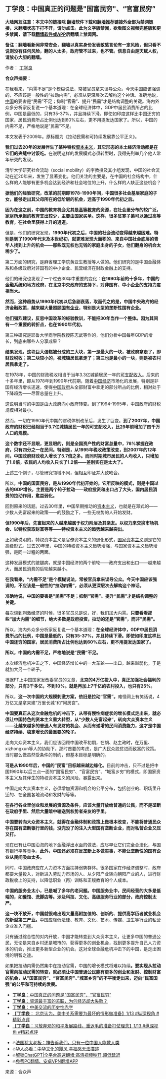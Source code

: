  <!-- 面包屑导航 --> <h2>丁学良：中国真正的问题是"国富民穷"、“官富民穷”</h2> <p class="notice"><b>大陆网友注意：本文中的链接除 <a href="https://github.com/bannedbook/fanqiang" >翻墙</a>软件下载和<a href="https://github.com/killgcd/justmysocks/blob/master/README.md">翻墙推荐</a>链接外全部为禁网链接，未翻墙状态下打不开，请勿点击。此为文字版禁闻，欲看图文视频完整版和更多禁闻，请下载<a href="https://github.com/bannedbook/fanqiang">翻墙软件或APP</a>后翻墙上禁闻网。</p><p>备注：翻墙看新闻非常安全，翻墙以真实身份发表敏感言论有一定风险，但只看不说则没有任何风险，翻的人太多，政府管不过来，也不管。信息自由是天赋人权，请放心大胆的翻墙。</b></p>  <div class="entry"> <p>作者： <a href="https://www.bannedbook.org/bnews/tag/%E4%B8%81%E5%AD%A6%E8%89%AF/" class="st_tag internal_tag" rel="tag" title="标签 丁学良 下的日志">丁学良</a></p> <p><strong>合众声摘要：</strong></p> <p>在我看来，“内需不足”是个模糊说法，常被官员拿来误导公众。今天<span class='wp_keywordlink_affiliate'><a href="https://www.bannedbook.org/" title="中国" target="_blank">中国</a></span>应该强调的，不应该是一般性的“拉动内需”，必须从更深层次去解构这个神话。准确地说，<a href="https://www.bannedbook.org/bnews/tag/%E4%B8%AD%E5%9B%BD/" class="st_tag internal_tag" rel="tag" title="标签 中国 下的日志">中国</a>的要害是“民需”不足；抑制“官需”、提升“民需”才是结构调整的关键。海内外众多分析家反复说一个基本道理：在全球经济体中，GDP中居民消费所占的比例，中国是最低的，只有35-37%，并且持续下滑。即使如印度这样比中国还穷的国家，居民消费所占比例也达到60%左右，更不用提发达国家了。所以，中国的内需不足，严格地说是&#8221;民需&#8221;不足。</p> <p>本文发表于2009年。原标题为《拉动民需和可持续发展靠公平正义》。</p> <p><strong>我们过去20年的发展伴生了某种特权<span class='wp_keywordlink'><a href="https://www.bannedbook.org/forum2/topic920.html" title="资本主义与自由" target="_blank">资本主义</a></span>，其它形态的本土经济活动都是在它们的夹缝中讨饭吃。</strong>在说明这样的发展模式必须转型时，我得先列举几个他人常年研究的发现。</p> <p>清华大学研究社会流动（social mobility）的李教授及其小组发现，中国的社会流动在近20年来，发生了显著变化。他们关注的主要是，在中国的社会结构中，什么样的人能够有更多机会达到经济和社会地位的上升，什么样的人缺乏这些机会？</p> <p><strong>据他们的经验研究，改革的前期即1978-1990年间，中国很多社会基层家庭的子女，能够走出其父母所在的低阶层的机会，远高于1990年代初之后。</strong></p> <p><strong>因为在这之前，中国的教育机会尤其是<a href="https://www.bannedbook.org/bnews/tag/%E9%AB%98%E7%AD%89%E6%95%99%E8%82%B2/" class="st_tag internal_tag" rel="tag" title="标签 高等教育 下的日志">高等教育</a>的资源，在社会里分布的较广泛，家庭所承担的教育支出较少，主要由国家买单。这样，很多贫寒子弟可以通过高等教育，在社会里获得上升的通道。</strong></p> <p>但是，他们的研究发现，<strong>1</strong><strong>990年代初之后，中国的社会流动变得越来越困难。特别是到了1990年代末及本世纪初，就更难发现大面积的、来自中国社会底层的青年人找到上升的机会——那些既无权也无钱的家庭出身的子女，他们翻身的机会太稀少了。</strong></p> <p>第二方面的研究，是麻省理工学院黄亚生教授等人做的。他们研究的是中国金融体系和各级政府对非国有的中小企业、民营经济在财政金融上的支持。</p> <p>他们的研究也发现了一个过去30年中重要的变化：<strong>在1990年前的十多年，中国的金融系统和地方政府，在北京中央政府的支持下，对非国有、中小企业的支持力度相当大。</strong></p>  <p><strong>然而，这种趋势从1990年代初以后急剧衰落，取而代之的是，中国中央政府的经济金融政策，越来越大量照顾<a href="https://www.bannedbook.org/bnews/tag/%E5%9B%BD%E6%9C%89%E4%BC%81%E4%B8%9A/" class="st_tag internal_tag" rel="tag" title="标签 国有企业 下的日志">国有企业</a>，特别是大型的垄断性国有企业。</strong></p> <p><strong>他们强烈建议，反思中国改革的经验教训，不能把30年当作一个整体。因为其间有一个重要的转折点，也在1990年代初。</strong></p> <p>第三种研究是耶鲁大学商学院教授陈志武等作的，他们分析中国每年GDP的增长，到底由哪些人分享成果？</p> <p><strong>结果发现，这块巨大蛋糕被分成的三大块，第一是最大的一块，被政府拿走了，即财政税收；第二块较小的，被城镇居民拿走了；第三也是最小的一块，则是被农村居民拿走了。</strong></p> <p>在1978年，中国的财政税收相当于当年3.3亿城镇居民一年的<a href="https://www.bannedbook.org/bnews/tag/%E5%8F%AF%E6%94%AF%E9%85%8D%E6%94%B6%E5%85%A5/" class="st_tag internal_tag" rel="tag" title="标签 可支配收入 下的日志">可支配收入</a>。后来的十多年里，即从1978年到1990年代前期，随着<a href="https://www.bannedbook.org/bnews/tag/%e4%b8%ad%e5%9b%bd%e7%bb%8f%e6%b5%8e/" class="st_tag internal_tag" rel="tag" title="标签 中国经济 下的日志">中国经济</a>市场化的发展，特别是非国有经济增长迅速，使得<a href="https://www.bannedbook.org/bnews/tag/%e4%b8%ad%e5%9b%bd%e6%94%bf%e5%ba%9c/" class="st_tag internal_tag" rel="tag" title="标签 中国政府 下的日志">中国政府</a>从全部财富中拿走的部分所占的比例，相对处于下降趋势——尽管总量在上升。</p> <p>这说明当时的中国是由大政府向小政府转变。到了1994-1995年，中国政府的财税规模相对最小。</p> <p>然而，一切在1990年代中期的财税体制改革后，发生了巨变。<strong>到了2007年，中国政府的财税已经相当于3.7亿城镇居民一年的可支配收入，比29年前增加了四千万人口的规模。</strong></p> <p><strong>这个数字还不显眼，更显眼的，则是全国资产性的财富总量中，76%掌握在政府，只有四分之一在民间。特别是，从1995年税收政策改变，到2007年的12年间，中国政府财政收入增长了5.7倍之多。而同时期城市居民的人均收入，只增加了1.6倍，农民的人均收入只长了1.2倍——差别实在是太大了。</strong></p> <p>上述三个例子，尽管研究领域不同，但相互印证并大致吻合。</p> <p>所以，<strong>中国的国富民穷，是从1990年代初开始的。它所反映的模式，则是中国过去的GDP增长，主要是两个轮子拉动——政府投资和出口占了大头，国内居民消费的拉动作用，愈益弱化。</strong></p> <p>回到原来的话题。过去30年里，中国早期推动的<a href="https://www.bannedbook.org/bnews/tag/%e8%b5%84%e6%9c%ac%e4%b8%bb%e4%b9%89/" class="st_tag internal_tag" rel="tag" title="标签 资本主义 下的日志">资本主义</a>，也就是在邓式的——少数人先富起来的政策——的鼓励之下，一些无权势的人开始发财。</p>  <p><strong>但1990年后，先富起来的人越来越属于权力阶层及其亲友。以权力来交换市场机会、以特权获取财富等等——特权资本主义的趋势越来越突出。</strong></p> <p>正如我说明的，特权资本主义是官僚资本主义的退化形式，<a href="https://www.bannedbook.org/bnews/tag/%E5%9B%BD%E5%AE%B6%E8%B5%84%E6%9C%AC%E4%B8%BB%E4%B9%89/" class="st_tag internal_tag" rel="tag" title="标签 国家资本主义 下的日志">国家资本主义</a>则是它的高级形式。过去20年里，中国的特权资本主义趋势增强，与国家资本主义趋势增强，是同一过程的两面。</p> <p>这种发展模式的跛腿病，就是中国经济的两个前轮——政府支出和出口——越来越大，而居民消费的后轮越来越小。</p> <p><strong>在我看来，“内需不足”是个模糊说法，常被官员拿来误导公众。今天中国应该强调的，不应该是一般性的“拉动内需”，必须从更深层次去解构这个神话。</strong></p> <p><strong>准确地说，中国的要害是“民需”不足；抑制“官需”、提升“民需”才是结构调整的关键。</strong></p> <p>每次谈到刺激经济的时候，很多官员总是说，好，我们加大内需。<strong>只要看看那些“加大内需”的细节，绝大多数是政府投资，拉动的还是&#8221;官需&#8221;，而非&#8221;民需&#8221;。</strong></p> <p>所以，海内外众多分析家反复说一个基本道理：<strong>在全球经济体中，GDP中居民消费所占的比例，中国是最低的，只有35-37%，并且持续下滑。即使如印度这样比中国还穷的国家，居民消费所占比例也达到60%左右，更不用提发达国家了。</strong></p> <p><strong>所以，中国的内需不足，严格地说是&#8221;民需&#8221;不足。</strong></p> <p>本次经济危机冲击之下，中国经济增长中的一大车轮——出口，越来越弱化，于是就加大另一个轮子。</p> <p>根据FT上中国国家发改委官员的文章，<strong>北京的4万亿投入中，真正加强社会福利的部分，只有3千多亿，不到10%。就是再加上7千亿的农村投入，也只有25%。</strong></p> <p>所以，<strong>这一次中国的大规模刺激方案，依旧是拉动“官需”。</strong>难怪网上有笑话说，4万亿又是拿来建“万里长城”和“阿房宫”。</p>  <p><strong>中国要真正从这次金融危机的冲击下，从带有慢性病症状的增长模式走出来，就必须让中国特色的资本主义重大转型，从“少数人先富起来”，转向大众资本主义——让越来越多的普通人有发财的机会、从而有递增的民间消费能力，这才是中国经济持续、稳定增长的最重要的轮子。</strong></p> <p>走向大众资本主义，我们应该回顾中国改革初期，在胡、赵主政时，在万里、xizhongxun等人的协助下，那时首要的考虑，是广大民众脱贫进而致富的政策。当时那么做虽然受条件的制约，但基本目标是明确的。</p> <p><strong>可是从1990年后，中国的&#8221;民富&#8221;目标越来越边缘化。</strong>目前的冲击，只不过是把中国1990年以后三点一面的“国富民穷”、“官富民穷”、“城富乡穷”的模式，即国家资本主义及其伴生的特权资本主义的风险，暴露出来。</p> <p>中国走向大众资本主义，必须增加资源和机会的公平分布，包括创业的、职场里升迁的、在全国各地流动和发财的等等。</p> <p><strong>在各行各业里创业和发展的资源及条件，应该大量开放给普通的公民，而不是垄断在政府手里、然后大量暗中输送到权势者亲友的手里。</strong></p> <p><strong>中国要转向大众资本主义，就得在金融体制和政策上做根本改变，不能将普通民众存在国有垄断银行里的钱，没完没了的注入大型国有垄断企业，而对私营企业又压又打。</strong></p> <p>现在已有让中国沿海的地下金融浮出水面的做法，应尽早让它们完全合法化，与国有银行平等竞争。<strong>此外，中国还必须在反垄断上多做实事，不能让垄断性的国有企业从民间吸血太多。</strong></p> <p>同时，中国政府应在人力资本方面扶持弱势群体。很多国家在作经济调整时，政府都要大量投入，对新进入劳动力市场的人、从夕阳产业转向朝阳产业的人，进行财政税收上的支持，以降低职业（再）训练和正规教育的个人成本。</p> <p><strong>中国的服务业太小，已是喊了多年的老问题。中国服务业中，民间经营的大多是低端的，如餐馆、洗脚店等。涉及科技、文化、高级服务行业的部分，政府控制太严。</strong></p> <p><strong>这一块不放开，中国就很难出现大量高附加值的、创新的、提供高学历者就业机会的新型第三产业。</strong>中国应降低法律、教育、文化、艺术、传媒、卫生等行业的私营企业准入门槛。</p> <p>只有通过综合性的对内开放，中国才能转变到大众资本主义，让更多中国的普通公民，无论是来自乡村还是城市的，获得更多的创业机会，找到更多提升自己人力资本的机会，推出更多新型企业的机会。这对全球金融危机冲击下的中国，是走出困境的明智之途。</p>  <p>如果把拉动内需仍然集中在拉动官需，中国的增长模式将难以持续<strong>。要实现从拉动官需向拉动民需的转变，就必须让中国普通公民能有更多的创业和发财、控制财富的机会，从&#8221;国富民穷&#8221;、“官富民穷”、&#8221;城富乡穷&#8221;的不平衡走出来，迈向“民富国强”的公平和可持续的发展。</strong></p> <!--<div id="taboola-mid-1"></div>--><ul class='op-related-articles' title='相关阅读'> <li><a href='https://www.bannedbook.org/bnews/baitai/20240710/2060338.html' target='_blank'><b>丁学良</b>：中国真正的问题是&quot;国富民穷&quot;、“官富民穷”</a></li> <li><a href='https://www.bannedbook.org/bnews/baitai/20240531/2043874.html' target='_blank'><b>丁学良</b>：资源最丰富的苏联，为何经济却大失败？</a></li> <li><a href='https://www.bannedbook.org/bnews/baitai/20240527/2041846.html' target='_blank'><b>丁学良</b>：中美交流的历史性赤字</a></li> <li><a href='https://www.bannedbook.org/bnews/bannedvideo/20240113/1987578.html' target='_blank'>【<b>丁学良</b>： 北京认为，美中关系需要为最坏的情形做准备】1/13 #纵深视角 #精彩点评</a></li> <li><a href='https://www.bannedbook.org/bnews/bannedvideo/20240113/1987558.html' target='_blank'>【<b>丁学良</b>：习放弃邓的和平发展路线，重返毛的准备打仗理念】1/13 #纵深视角 #精彩点评</a></li> </ul> <ul class="texttj"> <li>🔥<a href="https://www.bannedbook.org/bnews/ssgc/20230219/1850782.html" target="_blank">法国犹太老板：神告诉我们，只有一位中国人能救人类</a></li> <li>🔥<a href="https://www.bannedbook.org/bnews/comments/20220220/1694796.html" target="_blank">华人必看：中华文化的飓风 幸福感无法描述</a></li> <li>🔥<a href="https://github.com/bannedbook/fanqiang/wiki/V2ray%E6%9C%BA%E5%9C%BA" target="_blank">解锁ChatGPT|全平台高速翻墙:高清视频秒开,超低延迟</a></li> <li>🔥<a href="https://github.com/bannedbook/fanqiang/wiki/%E7%A6%81%E9%97%BB%E7%BD%91%E5%AE%89%E5%8D%93%E7%BF%BB%E5%A2%99%E6%96%B0%E9%97%BBAPP" target="_blank">免费PC翻墙、安卓VPN翻墙APP</a></li> </ul><p class="src-info">来源：合众声 </p><a name='sharetosocial'></a> <div style="margin-bottom:5px;padding-bottom:5px;clear:both"> <div id="archive-pix-1" class="banner-ads"> <!-- AuctionX Display platform tag START --> <div id="27602x728x90x621x_ADSLOT1" clicktrack="%%CLICK_URL_ESC%%"></div>  <!-- AuctionX Display platform tag END --> </div> <div id="archive-pix-2" class="banner-ads"> <!-- AuctionX Display platform tag START --> <div id="27556x300x250x621x_ADSLOT1" clicktrack="%%CLICK_URL_ESC%%" style="margin:0 auto;text-align:center"></div>  <!-- AuctionX Display platform tag END --> </div> </div>  <div id="archive-pix-1" class="banner-ads"> <!-- AuctionX Display platform tag START --> <div id="27603x728x90x621x_ADSLOT1" clicktrack="%%CLICK_URL_ESC%%"></div>  <!-- AuctionX Display platform tag END --> </div> </div><!--END ENTRY--> 